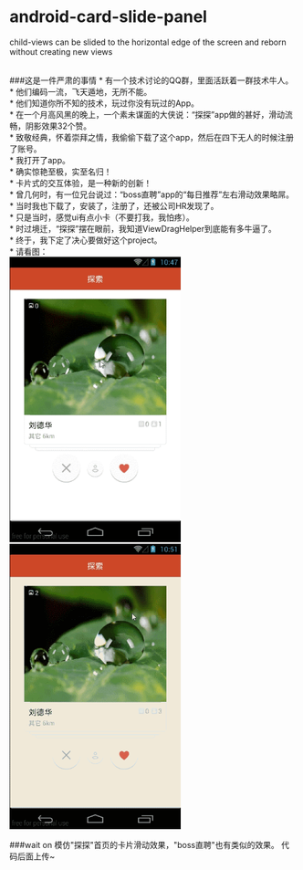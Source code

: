 # android-card-slide-panel
child-views can be slided to the horizontal edge of the screen and reborn without creating new views

<br>
###这是一件严肃的事情
	* 有一个技术讨论的QQ群，里面活跃着一群技术牛人。<br>
	* 他们编码一流，飞天遁地，无所不能。<br>
	* 他们知道你所不知的技术，玩过你没有玩过的App。<br>
	* 在一个月高风黑的晚上，一个素未谋面的大侠说：“探探”app做的甚好，滑动流畅，阴影效果32个赞。<br>
	* 致敬经典，怀着崇拜之情，我偷偷下载了这个app，然后在四下无人的时候注册了账号。<br>
	* 我打开了app。<br>
	* 确实惊艳至极，实至名归！<br>
	* 卡片式的交互体验，是一种新的创新！<br>
	* 曾几何时，有一位兄台说过：“boss直聘”app的“每日推荐”左右滑动效果略屌。<br>
	* 当时我也下载了，安装了，注册了，还被公司HR发现了。<br>
	* 只是当时，感觉ui有点小卡（不要打我，我怕疼）。<br>
	* 时过境迁，“探探”摆在眼前，我知道ViewDragHelper到底能有多牛逼了。<br>
	* 终于，我下定了决心要做好这个project。<br>
	* 请看图：<br>
<td>
	 <img src="capture01.gif" width="300" height="500" />
	 <img src="capture03.gif" width="300" height="500" />
</td>

###wait on
模仿"探探"首页的卡片滑动效果，"boss直聘"也有类似的效果。
代码后面上传~
